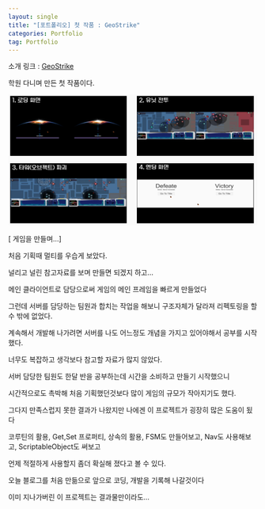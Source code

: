 ```yaml
---
layout: single 
title: "[포트폴리오] 첫 작품 : GeoStrike"
categories: Portfolio
tag: Portfolio
---
```


소개 링크 : [GeoStrike](https://youtu.be/RB4IQlWPibs)

학원 다니며 만든 첫 작품이다.

![GeoStrike](../images/2022-04-21-FirstPortfolio/GeoStrike.PNG)

[ 게임을 만들며…]

처음 기획때 멀티를 우습게 보았다.

널리고 널린 참고자료를 보며 만들면 되겠지 하고…

메인 클라이언트로 담당으로써 게임의 메인 프레임을 빠르게 만들었다

그런데 서버를 담당하는 팀원과 합치는 작업을 해보니 구조자체가 달라져 리펙토링을 할 수 밖에 없었다.

계속해서 개발해 나가려면 서버를 나도 어느정도 개념을 가지고 있어야해서 공부를 시작했다.

너무도 복잡하고 생각보다 참고할 자료가 많지 않았다.

서버 담당한 팀원도 한달 반을 공부하는데 시간을 소비하고 만들기 시작했으니

시간적으로도 촉박해 처음 기획했던것보다 많이 게임의 규모가 작아지기도 했다.

그다지 만족스럽지 못한 결과가 나왔지만 나에겐 이 프로젝트가 굉장히 많은 도움이 됬다

코루틴의 활용, Get,Set 프로퍼티, 상속의 활용, FSM도 만들어보고, Nav도 사용해보고, ScriptableObject도 써보고

언제 적절하게 사용할지 좀더 확실해 졌다고 볼 수 있다.

오늘 블로그를 처음 만듦으로 앞으로 코딩, 개발을 기록해 나갈것이다

이미 지나가버린 이 프로젝트는 결과물만이라도…
